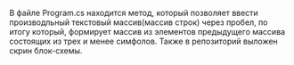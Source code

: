 В файле Program.cs находится метод, который позволяет ввести производльный текстовый массив(массив строк) через пробел, по итогу который, формирует массив из элементов предыдущего массива состоящих из трех и менее симфолов. 
Также в репозиторий выложен скрин блок-схемы.  